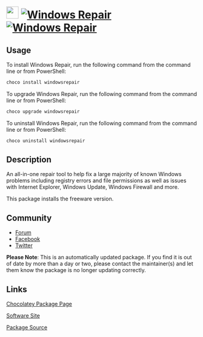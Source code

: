 ﻿# <img src="https://cdn.jsdelivr.net/gh/mkevenaar/chocolatey-packages@9ef7d8e2821d9e6865606c6f0796bd9c5c5c1683/icons/windowsrepair.png" width="32" height="32"/> [![Windows Repair](https://img.shields.io/chocolatey/v/windowsrepair.svg?label=Windows+Repair)](https://chocolatey.org/packages/windowsrepair) [![Windows Repair](https://img.shields.io/chocolatey/dt/windowsrepair.svg)](https://chocolatey.org/packages/windowsrepair)

## Usage

To install Windows Repair, run the following command from the command line or from PowerShell:

```powershell
choco install windowsrepair
```

To upgrade Windows Repair, run the following command from the command line or from PowerShell:

```powershell
choco upgrade windowsrepair
```

To uninstall Windows Repair, run the following command from the command line or from PowerShell:

```powershell
choco uninstall windowsrepair
```

## Description

An all-in-one repair tool to help fix a large majority of known Windows problems including registry errors and file permissions as well as issues with Internet Explorer, Windows Update, Windows Firewall and more.

This package installs the freeware version.

## Community

- [Forum](http://www.tweaking.com/forums/)
- [Facebook](https://www.facebook.com/tweakingdotcom)
- [Twitter](https://twitter.com/tweaking_com)

**Please Note**: This is an automatically updated package. If you find it is
out of date by more than a day or two, please contact the maintainer(s) and
let them know the package is no longer updating correctly.


## Links

[Chocolatey Package Page](https://chocolatey.org/packages/windowsrepair)

[Software Site](http://www.tweaking.com/content/page/windows_repair_all_in_one.html)

[Package Source](https://github.com/mkevenaar/chocolatey-packages/tree/master/automatic/windowsrepair)

